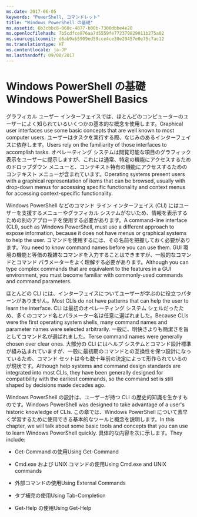 ```yaml
---
ms.date: 2017-06-05
keywords: "PowerShell, コマンドレット"
title: "Windows PowerShell の基礎"
ms.assetid: 6b3cbbc8-060c-4877-b00b-7300dbbe4e28
ms.openlocfilehash: 7b5cdfce876aa7d5559fe772379829011b275a02
ms.sourcegitcommit: d6ab9ab5909ed59cce4ce30e29457e0e75c7ac12
ms.translationtype: HT
ms.contentlocale: ja-JP
ms.lasthandoff: 09/08/2017
---
```

# <a name="windows-powershell-basics"></a><span data-ttu-id="7d30b-103">Windows PowerShell の基礎</span><span class="sxs-lookup"><span data-stu-id="7d30b-103">Windows PowerShell Basics</span></span>
<span data-ttu-id="7d30b-104">グラフィカル ユーザー インターフェイスでは、ほとんどのコンピューターのユーザーによく知られているいくつかの基本的な概念を使用します。</span><span class="sxs-lookup"><span data-stu-id="7d30b-104">Graphical user interfaces use some basic concepts that are well known to most computer users.</span></span> <span data-ttu-id="7d30b-105">ユーザーはタスクを実行する際、なじみのあるインターフェイスに依存します。</span><span class="sxs-lookup"><span data-stu-id="7d30b-105">Users rely on the familiarity of those interfaces to accomplish tasks.</span></span> <span data-ttu-id="7d30b-106">オペレーティング システムは閲覧可能な項目のグラフィック表示をユーザーに提示しますが、これには通常、特定の機能にアクセスするためのドロップダウン メニューと、コンテキスト特有の機能にアクセスするためのコンテキスト メニューが含まれています。</span><span class="sxs-lookup"><span data-stu-id="7d30b-106">Operating systems present users with a graphical representation of items that can be browsed, usually with drop-down menus for accessing specific functionality and context menus for accessing context-specific functionality.</span></span>

<span data-ttu-id="7d30b-107">Windows PowerShell などのコマンド ライン インターフェイス (CLI) にはユーザーを支援するメニューやグラフィカル システムがないため、情報を表示するための別のアプローチを使用する必要があります。</span><span class="sxs-lookup"><span data-stu-id="7d30b-107">A command-line interface (CLI), such as Windows PowerShell, must use a different approach to expose information, because it does not have menus or graphical systems to help the user.</span></span> <span data-ttu-id="7d30b-108">コマンドを使用するには、その名前を把握しておく必要があります。</span><span class="sxs-lookup"><span data-stu-id="7d30b-108">You need to know command names before you can use them.</span></span> <span data-ttu-id="7d30b-109">GUI 環境の機能と等価の複雑なコマンドを入力することはできますが、一般的なコマンドとコマンド パラメーターをよく理解する必要があります。</span><span class="sxs-lookup"><span data-stu-id="7d30b-109">Although you can type complex commands that are equivalent to the features in a GUI environment, you must become familiar with commonly-used commands and command parameters.</span></span>

<span data-ttu-id="7d30b-110">ほとんどの CLI には、インターフェイスについてユーザーが学ぶのに役立つパターンがありません。</span><span class="sxs-lookup"><span data-stu-id="7d30b-110">Most CLIs do not have patterns that can help the user to learn the interface.</span></span> <span data-ttu-id="7d30b-111">CLI は最初のオペレーティング システム シェルだったため、多くのコマンド名とパラメーター名は任意に選ばれました。</span><span class="sxs-lookup"><span data-stu-id="7d30b-111">Because CLIs were the first operating system shells, many command names and parameter names were selected arbitrarily.</span></span> <span data-ttu-id="7d30b-112">一般に、明快さよりも簡潔さを旨としてコマンド名が選ばれました。</span><span class="sxs-lookup"><span data-stu-id="7d30b-112">Terse command names were generally chosen over clear ones.</span></span> <span data-ttu-id="7d30b-113">大部分の CLI にはヘルプ システムとコマンド設計標準が組み込まれていますが、一般に最初期のコマンドとの互換性を保つ設計になっているため、コマンド セットは今も数十年前の決定によって形作られているのが現状です。</span><span class="sxs-lookup"><span data-stu-id="7d30b-113">Although help systems and command design standards are integrated into most CLIs, they have been generally designed for compatibility with the earliest commands, so the command set is still shaped by decisions made decades ago.</span></span>

<span data-ttu-id="7d30b-114">Windows PowerShell の設計は、ユーザーが持つ CLI の歴史的知識を生かすものです。</span><span class="sxs-lookup"><span data-stu-id="7d30b-114">Windows PowerShell was designed to take advantage of a user's historic knowledge of CLIs.</span></span> <span data-ttu-id="7d30b-115">この章では、Windows PowerShell について素早く学習するために使用できる基本的なツールと概念を説明します。</span><span class="sxs-lookup"><span data-stu-id="7d30b-115">In this chapter, we will talk about some basic tools and concepts that you can use to learn Windows PowerShell quickly.</span></span> <span data-ttu-id="7d30b-116">具体的な内容を次に示します。</span><span class="sxs-lookup"><span data-stu-id="7d30b-116">They include:</span></span>

- <span data-ttu-id="7d30b-117">Get-Command の使用</span><span class="sxs-lookup"><span data-stu-id="7d30b-117">Using Get-Command</span></span>

- <span data-ttu-id="7d30b-118">Cmd.exe および UNIX コマンドの使用</span><span class="sxs-lookup"><span data-stu-id="7d30b-118">Using Cmd.exe and UNIX commands</span></span>

- <span data-ttu-id="7d30b-119">外部コマンドの使用</span><span class="sxs-lookup"><span data-stu-id="7d30b-119">Using External Commands</span></span>

- <span data-ttu-id="7d30b-120">タブ補完の使用</span><span class="sxs-lookup"><span data-stu-id="7d30b-120">Using Tab-Completion</span></span>

- <span data-ttu-id="7d30b-121">Get-Help の使用</span><span class="sxs-lookup"><span data-stu-id="7d30b-121">Using Get-Help</span></span>

